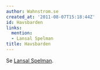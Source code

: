 ```yaml
---
author: Wahnstrom.se
created_at: '2011-08-07T15:18:44Z'
id: Havsbarden
links:
  mention:
  - Lansal Spelman
title: Havsbarden
---
```


Se [Lansal Spelman].

  [Lansal Spelman]: Lansal_Spelman